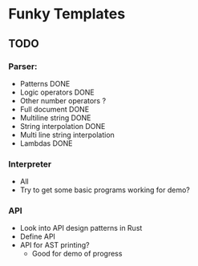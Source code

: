 # Funky Templates

## TODO

### Parser:

- Patterns DONE
- Logic operators DONE
- Other number operators ?
- Full document DONE
- Multiline string DONE
- String interpolation DONE
- Multi line string interpolation
- Lambdas DONE

### Interpreter

- All
- Try to get some basic programs working for demo?

### API

- Look into API design patterns in Rust
- Define API
- API for AST printing?
    - Good for demo of progress

